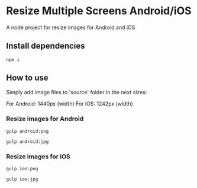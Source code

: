# Resize Multiple Screens Android/iOS
A node project for resize images for Android and iOS

## Install dependencies

```
npm i
```

## How to use

Simply add image files to 'source' folder in the next sizes:

For Android: 1440px (width)
For iOS: 1242px (width)

### Resize images for Android
```
gulp android:png
```

```
gulp android:jpg
```

### Resize images for iOS
```
gulp ios:png
```

```
gulp ios:jpg
```

